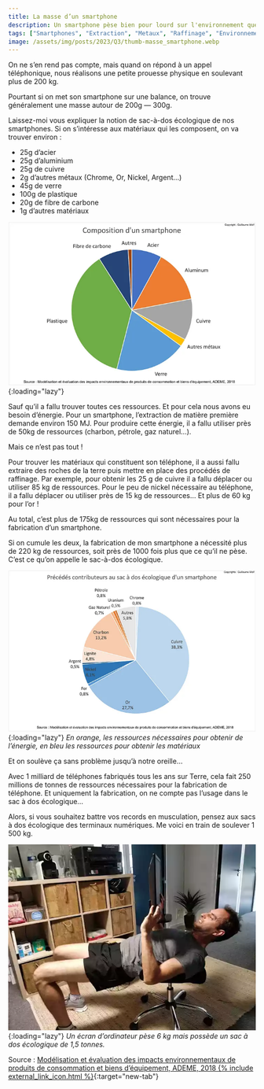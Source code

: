 ```yaml
---
title: La masse d’un smartphone
description: Un smartphone pèse bien pour lourd sur l'environnement que dans votre main.
tags: ["Smartphones", "Extraction", "Metaux", "Raffinage", "Environnement"]
image: /assets/img/posts/2023/Q3/thumb-masse_smartphone.webp
---
```


On ne s’en rend pas compte, mais quand on répond à un appel téléphonique, nous réalisons une petite prouesse physique en soulevant plus de 200 kg.

Pourtant si on met son smartphone sur une balance, on trouve généralement une masse autour de 200g — 300g.

Laissez-moi vous expliquer la notion de sac-à-dos écologique de nos smartphones. Si on s’intéresse aux matériaux qui les composent, on va trouver environ :
- 25g d’acier
- 25g d’aluminium
- 25g de cuivre
- 2g d’autres métaux (Chrome, Or, Nickel, Argent…)
- 45g de verre
- 100g de plastique
- 20g de fibre de carbone
- 1g d’autres matériaux

![Graphique présentant les statistiques mentionnées plus haut](/assets/img/posts/2023/Q3/composition_smartpone.webp){:loading="lazy"}


Sauf qu’il a fallu trouver toutes ces ressources. Et pour cela nous avons eu besoin d’énergie. Pour un smartphone, l’extraction de matière première demande environ 150 MJ. Pour produire cette énergie, il a fallu utiliser près de 50kg de ressources (charbon, pétrole, gaz naturel…).

Mais ce n’est pas tout !

Pour trouver les matériaux qui constituent son téléphone, il a aussi fallu extraire des roches de la terre puis mettre en place des procédés de raffinage. Par exemple, pour obtenir les 25 g de cuivre il a fallu déplacer ou utiliser 85 kg de ressources. Pour le peu de nickel nécessaire au téléphone, il a fallu déplacer ou utiliser près de 15 kg de ressources… Et plus de 60 kg pour l’or !

Au total, c’est plus de 175kg de ressources qui sont nécessaires pour la fabrication d’un smartphone.

Si on cumule les deux, la fabrication de mon smartphone a nécessité plus de 220 kg de ressources, soit près de 1000 fois plus que ce qu’il ne pèse. C’est ce qu’on appelle le sac-à-dos écologique.

![Graphique représentant la répartition des procédés contributeur au sac à dos écologique d’un smartphone](/assets/img/posts/2023/Q3/contribution_sac_a_dos_smartphone.webp){:loading="lazy"}
*En orange, les ressources nécessaires pour obtenir de l’énergie, en bleu les ressources pour obtenir les matériaux*

Et on soulève ça sans problème jusqu’à notre oreille…

Avec 1 milliard de téléphones fabriqués tous les ans sur Terre, cela fait 250 millions de tonnes de ressources nécessaires pour la fabrication de téléphone. Et uniquement la fabrication, on ne compte pas l’usage dans le sac à dos écologique…

Alors, si vous souhaitez battre vos records en musculation, pensez aux sacs à dos écologique des terminaux numériques. Me voici en train de soulever 1 500 kg.

![Une personne en tenue de sport qui soulève un écran d’ordinateur.](/assets/img/posts/2023/Q3/souleve_ecran.webp){:loading="lazy"}
*Un écran d’ordinateur pèse 6 kg mais possède un sac à dos écologique de 1,5 tonnes.*

Source : [Modélisation et évaluation des impacts environnementaux de produits de consommation et biens d’équipement, ADEME, 2018 {% include external_link_icon.html %}](https://librairie.ademe.fr/consommer-autrement/1189-modelisation-et-evaluation-des-impacts-environnementaux-de-produits-de-consommation-et-biens-d-equipement.html){:target="new-tab"}
